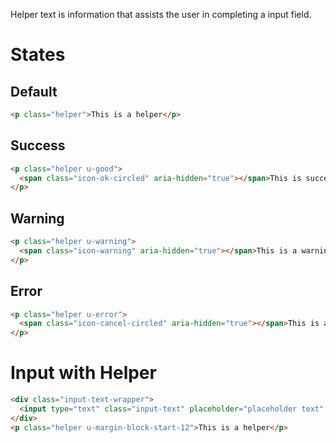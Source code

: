Helper text is information that assists the user in completing a input field.

# States

## Default

```html
<p class="helper">This is a helper</p>
```

## Success

```html
<p class="helper u-good">
  <span class="icon-ok-circled" aria-hidden="true"></span>This is success
</p>
```

## Warning

```html
<p class="helper u-warning">
  <span class="icon-warning" aria-hidden="true"></span>This is a warning
</p>
```

## Error

```html
<p class="helper u-error">
  <span class="icon-cancel-circled" aria-hidden="true"></span>This is an error
</p>
```

# Input with Helper

```html
<div class="input-text-wrapper">
  <input type="text" class="input-text" placeholder="placeholder text" />
</div>
<p class="helper u-margin-block-start-12">This is a helper</p>
```
